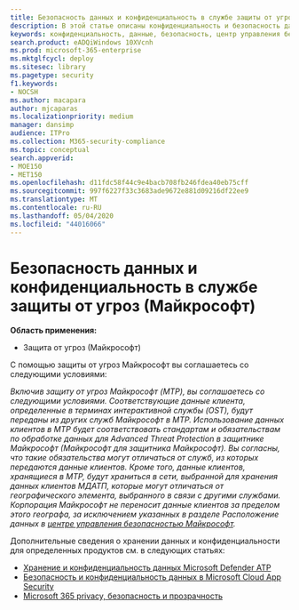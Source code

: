 ```yaml
---
title: Безопасность данных и конфиденциальность в службе защиты от угроз (Майкрософт)
description: В этой статье описаны конфиденциальность и безопасность данных службы.
keywords: конфиденциальность, данные, безопасность, центр управления безопасностью, сбор сведений
search.product: eADQiWindows 10XVcnh
ms.prod: microsoft-365-enterprise
ms.mktglfcycl: deploy
ms.sitesec: library
ms.pagetype: security
f1.keywords:
- NOCSH
ms.author: macapara
author: mjcaparas
ms.localizationpriority: medium
manager: dansimp
audience: ITPro
ms.collection: M365-security-compliance
ms.topic: conceptual
search.appverid:
- MOE150
- MET150
ms.openlocfilehash: d11fdc58f44c9e4bacb708fb246fdea40eb75cff
ms.sourcegitcommit: 997f6227f33c3683ade9672e881d09216df22ee9
ms.translationtype: MT
ms.contentlocale: ru-RU
ms.lasthandoff: 05/04/2020
ms.locfileid: "44016066"
---
```

# <a name="microsoft-threat-protection-data-security-and-privacy"></a>Безопасность данных и конфиденциальность в службе защиты от угроз (Майкрософт)

**Область применения:**
- Защита от угроз (Майкрософт)

С помощью защиты от угроз Майкрософт вы соглашаетесь со следующими условиями:

*Включив защиту от угроз Майкрософт (MTP), вы соглашаетесь со следующими условиями. Соответствующие данные клиента, определенные в терминах интерактивной службы (OST), будут переданы из других служб Майкрософт в MTP. Использование данных клиентов в MTP будет соответствовать стандартам и обязательствам по обработке данных для Advanced Threat Protection в защитнике Майкрософт (Майкрософт для защитника Майкрософт). Вы согласны, что такие обязательства могут отличаться от служб, из которых передаются данные клиентов. Кроме того, данные клиентов, хранящиеся в MTP, будут храниться в сети, выбранной для хранения данных клиентов МДАТП, которые могут отличаться от географического элемента, выбранного в связи с другими службами. Корпорация Майкрософт не переносит данные клиентов за пределом этого географа, за исключением указанных в разделе Расположение данных в [центре управления безопасностью Майкрософт](https://www.microsoft.com/trust-center).*

Дополнительные сведения о хранении данных и конфиденциальности для определенных продуктов см. в следующих статьях:
- [Хранение и конфиденциальность данных Microsoft Defender ATP](https://docs.microsoft.com/windows/security/threat-protection/microsoft-defender-atp/data-storage-privacy)
- [Безопасность и конфиденциальность данных в Microsoft Cloud App Security](https://docs.microsoft.com/cloud-app-security/cas-compliance-trust)
- [Microsoft 365 privacy, безопасность и прозрачность](https://docs.microsoft.com/office365/servicedescriptions/office-365-platform-service-description/privacy-security-and-transparency#advanced-threat-protection)
